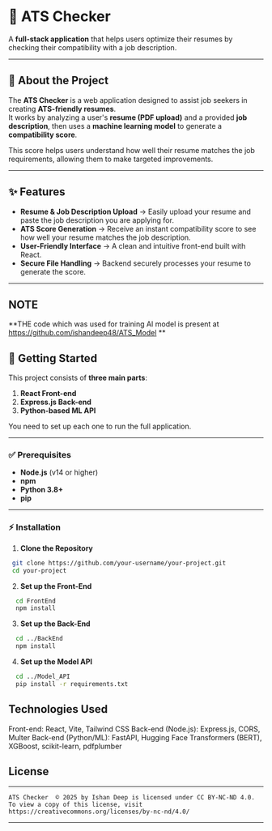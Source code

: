 # 📌 ATS Checker

A **full-stack application** that helps users optimize their resumes by checking their compatibility with a job description.

---

## 📄 About the Project
The **ATS Checker** is a web application designed to assist job seekers in creating **ATS-friendly resumes**.  
It works by analyzing a user's **resume (PDF upload)** and a provided **job description**, then uses a **machine learning model** to generate a **compatibility score**.  

This score helps users understand how well their resume matches the job requirements, allowing them to make targeted improvements.

---

## ✨ Features
- **Resume & Job Description Upload** → Easily upload your resume and paste the job description you are applying for.  
- **ATS Score Generation** → Receive an instant compatibility score to see how well your resume matches the job description.  
- **User-Friendly Interface** → A clean and intuitive front-end built with React.  
- **Secure File Handling** → Backend securely processes your resume to generate the score.  

---
## NOTE
**THE code which was used for training AI model is present at https://github.com/ishandeep48/ATS_Model **


## 🚀 Getting Started
This project consists of **three main parts**:  
1. **React Front-end**  
2. **Express.js Back-end**  
3. **Python-based ML API**  

You need to set up each one to run the full application.

---

### ✅ Prerequisites
- **Node.js** (v14 or higher)  
- **npm**  
- **Python 3.8+**  
- **pip**  

---

### ⚡ Installation

1. **Clone the Repository**
  ```bash
   git clone https://github.com/your-username/your-project.git
   cd your-project
  ```
2. **Set up the Front-End**
  ```bash
    cd FrontEnd
    npm install
  ```
3. **Set up the Back-End**
```bash
  cd ../BackEnd
  npm install
```
4. **Set up the Model API**
```bash
  cd ../Model_API
  pip install -r requirements.txt
```

## Technologies Used
Front-end: React, Vite, Tailwind CSS
Back-end (Node.js): Express.js, CORS, Multer
Back-end (Python/ML): FastAPI, Hugging Face Transformers (BERT), XGBoost, scikit-learn, pdfplumber


## License
***
    ATS Checker  © 2025 by Ishan Deep is licensed under CC BY-NC-ND 4.0. To view a copy of this license, visit https://creativecommons.org/licenses/by-nc-nd/4.0/
***


